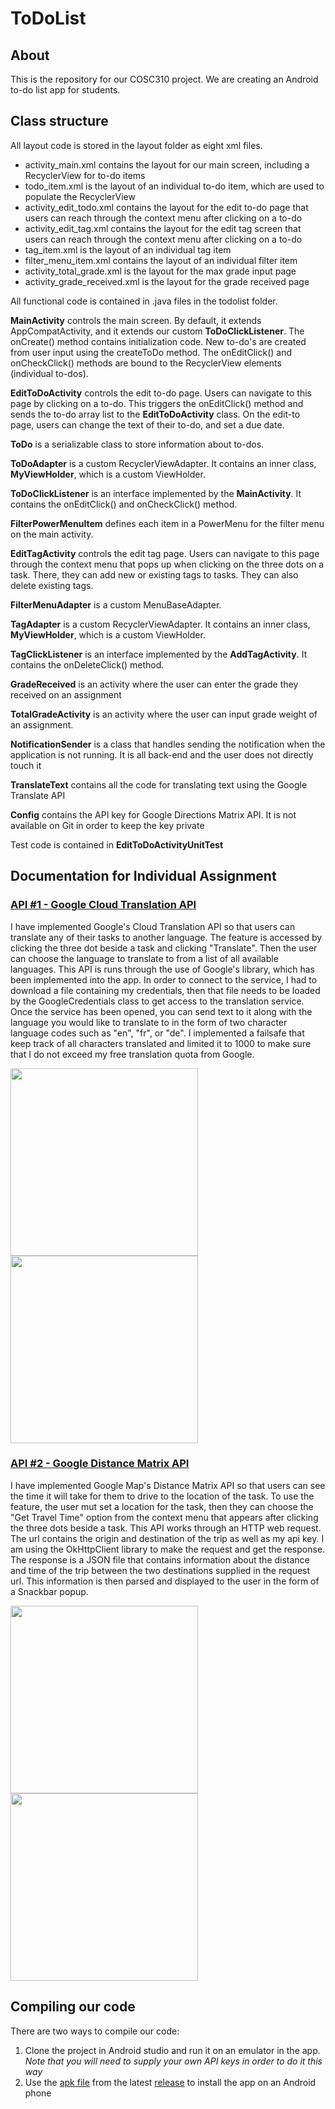 # ToDoList

## About
This is the repository for our COSC310 project. We are creating an Android to-do list app for students.

## Class structure
All layout code is stored in the layout folder as eight xml files.
- activity_main.xml contains the layout for our main screen, including a RecyclerView for to-do items
- todo_item.xml is the layout of an individual to-do item, which are used to populate the RecyclerView
- activity_edit_todo.xml contains the layout for the edit to-do page that users can reach through the context menu after clicking on a to-do
- activity_edit_tag.xml contains the layout for the edit tag screen that users can reach through the context menu after clicking on a to-do
- tag_item.xml is the layout of an individual tag item
- filter_menu_item.xml contains the layout of an individual filter item
- activity_total_grade.xml is the layout for the max grade input page
- activity_grade_received.xml is the layout for the grade received page

All functional code is contained in .java files in the todolist folder.

**MainActivity** controls the main screen. By default, it extends AppCompatActivity, and it extends
our custom **ToDoClickListener**. The onCreate() method contains initialization code. 
New to-do's are created from user input using the createToDo method.
The onEditClick() and onCheckClick() methods are bound to the RecyclerView elements (individual to-dos).

**EditToDoActivity** controls the edit to-do page. Users can navigate to this page by clicking on a to-do.
This triggers the onEditClick() method and sends the to-do array list to the **EditToDoActivity** class.
On the edit-to page, users can change the text of their to-do, and set a due date.

**ToDo** is a serializable class to store information about to-dos.

**ToDoAdapter** is a custom RecyclerViewAdapter. It contains an inner class, **MyViewHolder**, which 
is a custom ViewHolder.

**ToDoClickListener** is an interface implemented by the **MainActivity**. 
It contains the onEditClick() and onCheckClick() method.

**FilterPowerMenuItem** defines each item in a PowerMenu for the filter menu on the main activity.

**EditTagActivity** controls the edit tag page. Users can navigate to this page through the context 
menu that pops up when clicking on the three dots on a task. There, they can add new or existing 
tags to tasks. They can also delete existing tags.

**FilterMenuAdapter** is a custom MenuBaseAdapter. 

**TagAdapter** is a custom RecyclerViewAdapter. It contains an inner class, **MyViewHolder**, which 
is a custom ViewHolder.

**TagClickListener** is an interface implemented by the **AddTagActivity**.
It contains the onDeleteClick() method.

**GradeReceived** is an activity where the user can enter the grade they received on an assignment

**TotalGradeActivity** is an activity where the user can input grade weight of an assignment.

**NotificationSender** is a class that handles sending the notification when the application is not running. It is all back-end and the user does not directly touch it

**TranslateText** contains all the code for translating text using the Google Translate API

**Config** contains the API key for Google Directions Matrix API. It is not available on Git in order to keep the key private

Test code is contained in **EditToDoActivityUnitTest**

## Documentation for Individual Assignment

### <a href="https://cloud.google.com/translate">API #1 - Google Cloud Translation API</a>
I have implemented Google's Cloud Translation API so that users can translate any of their tasks to another language. The feature is accessed by clicking the three dot beside a task and clicking "Translate". Then the user can choose the language to translate to from a list of all available languages. This API is runs through the use of Google's library, which has been implemented into the app. In order to connect to the service, I had to download a file containing my credentials, then that file needs to be loaded by the GoogleCredentials class to get access to the translation service. Once the service has been opened, you can send text to it along with the language you would like to translate to in the form of two character language codes such as "en", "fr", or "de". I implemented a failsafe that keep track of all characters translated and limited it to 1000 to make sure that I do not exceed my free translation quota from Google. 

<img width=300 src="https://user-images.githubusercontent.com/77038122/203679020-b7702b42-2080-4c19-a3e9-f80718e97b25.png"/><img width=300 src="https://user-images.githubusercontent.com/77038122/203679510-29fa6dc8-236e-413f-8847-ec176f389e4b.png"/>

### <a href="https://developers.google.com/maps/documentation/distance-matrix/overview">API #2 - Google Distance Matrix API</a>
I have implemented Google Map's Distance Matrix API so that users can see the time it will take for them to drive to the location of the task. To use the feature, the user mut set a location for the task, then they can choose the "Get Travel Time" option from the context menu that appears after clicking the three dots beside a task. This API works through an HTTP web request. The url contains the origin and destination of the trip as well as my api key. I am using the OkHttpClient library to make the request and get the response. The response is a JSON file that contains information about the distance and time of the trip between the two destinations supplied in the request url. This information is then parsed and displayed to the user in the form of a Snackbar popup.

<img width=300 src="https://user-images.githubusercontent.com/77038122/203679822-f49c8996-6e25-4657-a008-c395689ef6cc.png"/><img width=300 src="https://user-images.githubusercontent.com/77038122/203680288-a6234fe9-5667-411a-9f6c-3c93d96a6e59.png"/>

## Compiling our code
There are two ways to compile our code:
1) Clone the project in Android studio and run it on an emulator in the app. *Note that you will need to supply your own API keys in order to do it this way*
2) Use the [apk file](https://github.com/justino599/ToDoList/releases/download/v0.3.0/ToDoList-v0.3.0.apk) from the latest [release](https://github.com/justino599/ToDoList/releases) to install the app on an Android phone

